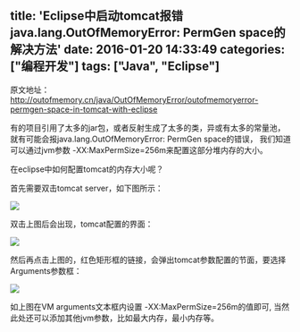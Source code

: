 title: 'Eclipse中启动tomcat报错java.lang.OutOfMemoryError: PermGen space的解决方法'
date: 2016-01-20 14:33:49
categories: ["编程开发"]
tags: ["Java", "Eclipse"]
---
>
原文地址：http://outofmemory.cn/java/OutOfMemoryError/outofmemoryerror-permgen-space-in-tomcat-with-eclipse

有的项目引用了太多的jar包，或者反射生成了太多的类，异或有太多的常量池，就有可能会报java.lang.OutOfMemoryError: PermGen space的错误， 我们知道可以通过jvm参数 -XX:MaxPermSize=256m来配置这部分堆内存的大小。 

在eclipse中如何配置tomcat的内存大小呢？

首先需要双击tomcat server，如下图所示：

![](http://outofmemory.cn/j/java/OutOfMemoryError/outofmemoryerror-permgen-space-in-tomcat-with-eclipse/imgs/eclipse-tomcat.png)

双击上图后会出现，tomcat配置的界面：

![](http://outofmemory.cn/j/java/OutOfMemoryError/outofmemoryerror-permgen-space-in-tomcat-with-eclipse/imgs/tomcat-launch-configuration.png)

然后再点击上图的，红色矩形框的链接，会弹出tomcat参数配置的节面，要选择Arguments参数框：

![](http://outofmemory.cn/j/java/OutOfMemoryError/outofmemoryerror-permgen-space-in-tomcat-with-eclipse/imgs/tomcat-argument-permgen.png)

如上图在VM arguments文本框内设置 -XX:MaxPermSize=256m的值即可, 当然此处还可以添加其他jvm参数，比如最大内存，最小内存等。